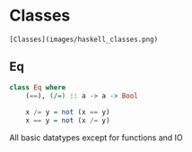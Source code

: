 # Classes

    [Classes](images/haskell_classes.png)
    
## Eq

```haskell
class Eq where
    (==), (/=) :: a -> a -> Bool
    
    x /= y = not (x == y)
    x == y = not (x /= y)
```

All basic datatypes except for functions and IO
